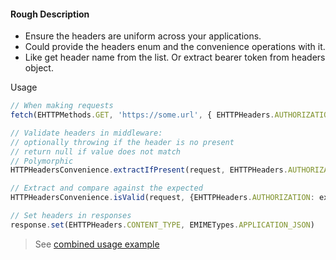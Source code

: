 #### Rough Description

- Ensure the headers are uniform across your applications.
- Could provide the headers enum and the convenience operations with it.
- Like get header name from the list. Or extract bearer token from headers object.

Usage

```typescript
// When making requests
fetch(EHTTPMethods.GET, 'https://some.url', { EHTTPHeaders.AUTHORIZATION: 'Bearer token' });

// Validate headers in middleware:
// optionally throwing if the header is no present
// return null if value does not match
// Polymorphic
HTTPHeadersConvenience.extractIfPresent(request, EHTTPHeaders.AUTHORIZATION) //

// Extract and compare against the expected
HTTPHeadersConvenience.isValid(request, {EHTTPHeaders.AUTHORIZATION: expected}) //

// Set headers in responses
response.set(EHTTPHeaders.CONTENT_TYPE, EMIMETypes.APPLICATION_JSON)

```

> See [combined usage example](.docs/combined-usage-example.md)
